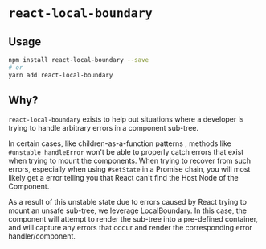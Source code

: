 # `react-local-boundary`

## Usage

```bash
npm install react-local-boundary --save
# or
yarn add react-local-boundary
```

## Why?

`react-local-boundary` exists to help out situations where a developer is trying to
handle arbitrary errors in a component sub-tree.

In certain cases, like children-as-a-function patterns , methods like
`#unstable_handleError` won't be able to properly catch errors that exist
when trying to mount the components. When trying to recover from such errors,
especially when using `#setState` in a Promise chain, you will most likely get
a error telling you that React can't find the Host Node of the Component.

As a result of this unstable state due to errors caused by React trying to
mount an unsafe sub-tree, we leverage LocalBoundary. In this case, the
component will attempt to render the sub-tree into a pre-defined container,
and will capture any errors that occur and render the corresponding error
handler/component.

